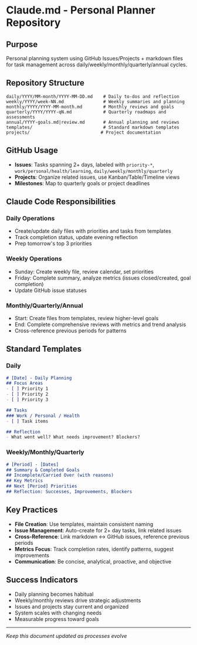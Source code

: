 # Claude.md - Personal Planner Repository

## Purpose
Personal planning system using GitHub Issues/Projects + markdown files for task management across daily/weekly/monthly/quarterly/annual cycles.

## Repository Structure
```
daily/YYYY/MM-month/YYYY-MM-DD.md    # Daily to-dos and reflection
weekly/YYYY/week-NN.md               # Weekly summaries and planning  
monthly/YYYY/YYYY-MM-month.md        # Monthly reviews and goals
quarterly/YYYY/YYYY-qN.md            # Quarterly roadmaps and assessments
annual/YYYY-goals.md|review.md       # Annual planning and reviews
templates/                           # Standard markdown templates
projects/                           # Project documentation
```

## GitHub Usage
- **Issues**: Tasks spanning 2+ days, labeled with `priority-*`, `work/personal/health/learning`, `daily/weekly/monthly/quarterly`  
- **Projects**: Organize related issues, use Kanban/Table/Timeline views
- **Milestones**: Map to quarterly goals or project deadlines

## Claude Code Responsibilities

### Daily Operations
- Create/update daily files with priorities and tasks from templates
- Track completion status, update evening reflection
- Prep tomorrow's top 3 priorities

### Weekly Operations  
- Sunday: Create weekly file, review calendar, set priorities
- Friday: Complete summary, analyze metrics (issues closed/created, goal completion)
- Update GitHub issue statuses

### Monthly/Quarterly/Annual
- Start: Create files from templates, review higher-level goals
- End: Complete comprehensive reviews with metrics and trend analysis
- Cross-reference previous periods for patterns

## Standard Templates

### Daily
```markdown
# [Date] - Daily Planning
## Focus Areas
- [ ] Priority 1  
- [ ] Priority 2
- [ ] Priority 3

## Tasks
### Work / Personal / Health
- [ ] Task items

## Reflection
- What went well? What needs improvement? Blockers?
```

### Weekly/Monthly/Quarterly
```markdown
# [Period] - [Dates]
## Summary & Completed Goals
## Incomplete/Carried Over (with reasons)
## Key Metrics
## Next [Period] Priorities  
## Reflection: Successes, Improvements, Blockers
```

## Key Practices
- **File Creation**: Use templates, maintain consistent naming
- **Issue Management**: Auto-create for 2+ day tasks, link related issues
- **Cross-Reference**: Link markdown ↔ GitHub issues, reference previous periods
- **Metrics Focus**: Track completion rates, identify patterns, suggest improvements
- **Communication**: Be concise, analytical, proactive, and objective

## Success Indicators
- Daily planning becomes habitual
- Weekly/monthly reviews drive strategic adjustments  
- Issues and projects stay current and organized
- System scales with changing needs
- Measurable progress toward goals

---
*Keep this document updated as processes evolve*